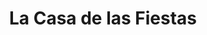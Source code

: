 ---
title: "La Casa de las Fiestas"
url: /ciudad-de-panama/la-casa-de-las-fiestas/
shop: general
---